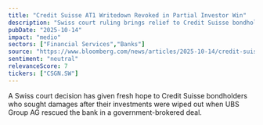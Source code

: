 ```yaml
---
title: "Credit Suisse AT1 Writedown Revoked in Partial Investor Win"
description: "Swiss court ruling brings relief to Credit Suisse bondholders who sought damages after their investments were destroyed in the UBS Group AG-assisted bank rescue."
pubDate: "2025-10-14"
impact: "medio"
sectors: ["Financial Services","Banks"]
source: "https://www.bloomberg.com/news/articles/2025-10-14/credit-suisse-at1-writedown-revoked-in-partial-win-for-investors"
sentiment: "neutral"
relevanceScore: 7
tickers: ["CSGN.SW"]
---
```


A Swiss court decision has given fresh hope to Credit Suisse bondholders who sought damages after their investments were wiped out when UBS Group AG rescued the bank in a government-brokered deal.
